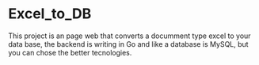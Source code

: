 # Excel_to_DB
This project is an page web that converts a documment type excel to your data base, the backend is writing in Go and like a database is MySQL, but you can chose the better tecnologies.
